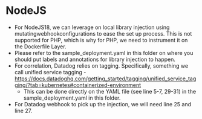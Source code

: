# NodeJS
- For NodeJS18, we can leverage on local library injection using mutatingwebhookconfigurations to ease the set up process. This is not supported for PHP, which is why for PHP, we need to instrument it on the Dockerfile Layer.
- Please refer to the sample_deployment.yaml in this folder on where you should put labels and annotations for library injection to happen.
- For correlation, Datadog relies on tagging. Specifically, something we call unified service tagging - https://docs.datadoghq.com/getting_started/tagging/unified_service_tagging/?tab=kubernetes#containerized-environment
    -  This can be done directly on the YAML file (see line 5-7, 29-31) in the sample_deployment.yaml in this folder.
- For Datadog webhook to pick up the injection, we will need line 25 and line 27.    